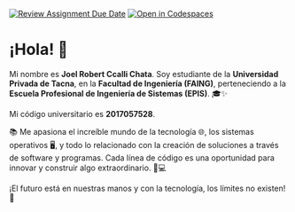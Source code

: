 [![Review Assignment Due Date](https://classroom.github.com/assets/deadline-readme-button-22041afd0340ce965d47ae6ef1cefeee28c7c493a6346c4f15d667ab976d596c.svg)](https://classroom.github.com/a/NpNuk5e4)
[![Open in Codespaces](https://classroom.github.com/assets/launch-codespace-2972f46106e565e64193e422d61a12cf1da4916b45550586e14ef0a7c637dd04.svg)](https://classroom.github.com/open-in-codespaces?assignment_repo_id=17611376)


# ¡Hola! 👋

Mi nombre es **Joel Robert Ccalli Chata**. Soy estudiante de la **Universidad Privada de Tacna**, en la **Facultad de Ingeniería (FAING)**, perteneciendo a la **Escuela Profesional de Ingeniería de Sistemas (EPIS)**. 🎓✨

Mi código universitario es **2017057528**.  

📚 Me apasiona el increíble mundo de la tecnología 🌐, los sistemas operativos 🖥️, y todo lo relacionado con la creación de soluciones a través de software y programas. Cada línea de código es una oportunidad para innovar y construir algo extraordinario. 🚀💻

¡El futuro está en nuestras manos y con la tecnología, los límites no existen! 🌟
